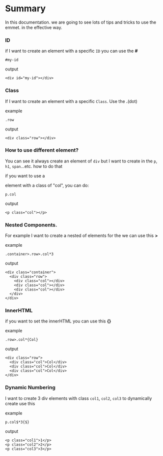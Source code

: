# Summary
In this documentation. we are going to see lots of tips and tricks to use the emmet. in the effective way.

### ID
if I want to create an element with a specific `ID` you can use the **#**
```
#my-id
```
output
```
<div id="my-id"></div>
```

### Class
If I want to create an element with a specific `Class`. Use the **.**(dot)

example
```
.row
```
output
```
<div class="row"></div>
```

### How to use different element?
You can see it always create an element of `div` but I want to create in the `p`, `h1`, `span`...etc. how to do that

if you want to use a <p> element with a class of "col", you can do:
```
p.col
```
output
```
<p class="col"></p>
```

### Nested Components.
For example I want to create a nested of elements for the we can use this **>**

example
```
.container>.row>.col*3
```
output
```
<div class="container">
  <div class="row">
    <div class="col"></div>
    <div class="col"></div>
    <div class="col"></div>
  </div>
</div>
```

### InnerHTML
if you want to set the innerHTML you can use this **{}**

example
```
.row>.col*{Col}
```
output
```
<div class="row">
  <div class="col">Col</div>
  <div class="col">Col</div>
  <div class="col">Col</div>
</div>
```
### Dynamic Numbering
I want to create 3 div elements with class `col1`, `col2`, `col3` to dynamically create use this

example
```
p.col$*3{$}
```
output
```
<p class="col1">1</p>
<p class="col2">2</p>
<p class="col3">3</p>
```

